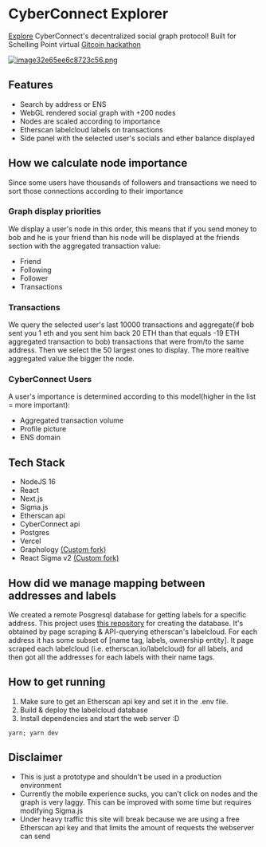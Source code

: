 # CyberConnect Explorer

[Explore](cyberconnect-explorer.vercel.app) CyberConnect's decentralized social graph protocol!
Built for Schelling Point virtual [Gitcoin hackathon](https://gitcoin.co/issue/cyberconnecthq/explorer-and-cyberconnected-dapps/1/100027517) 

[![image32e65ee6c8723c56.png](https://s10.gifyu.com/images/image32e65ee6c8723c56.png)](https://gifyu.com/image/Szqrn)

## Features

- Search by address or ENS
- WebGL rendered social graph with +200 nodes
- Nodes are scaled according to importance
- Etherscan labelcloud labels on transactions
- Side panel with the selected user's socials and ether balance displayed

## How we calculate node importance

Since some users have thousands of followers and transactions we need to sort those connections according to their importance

### Graph display priorities

We display a user's node in this order, this means that if you send money to bob and he is your friend than his node will be displayed at the friends section with the aggregated transaction value:
- Friend
- Following
- Follower
- Transactions

### Transactions

We query the selected user's last 10000 transactions and aggregate(if bob sent you 1 eth and you sent him back 20 ETH than that equals -19 ETH aggregated transaction to bob) transactions that were from/to the same address. Then we select the 50 largest ones to display. The more realtive aggregated value the bigger the node.

### CyberConnect Users

A user's importance is determined according to this model(higher in the list = more important):
- Aggregated transaction volume
- Profile picture
- ENS domain

## Tech Stack

- NodeJS 16
- React
- Next.js
- Sigma.js
- Etherscan api
- CyberConnect api
- Postgres
- Vercel
- Graphology [(Custom fork)](https://github.com/Slaying-Gitcoin/graphology)
- React Sigma v2 [(Custom fork)](https://github.com/Slaying-Gitcoin/react-sigma-v2)

## How did we manage mapping between addresses and labels
We created a remote Posgresql database for getting labels for a specific address. This project uses [this repository](https://github.com/Slaying-Gitcoin/blockchain-address-database) for creating the database. It's obtained by page scraping & API-querying etherscan's labelcloud. For each address it has some subset of [name tag, labels, ownership entity]. It page scraped each labelcloud (i.e. etherscan.io/labelcloud) for all labels, and then got all the addresses for each labels with their name tags.

## How to get running

1. Make sure to get an Etherscan api key and set it in the .env file.
2. Build & deploy the labelcloud database
3. Install dependencies and start the web server :D

```
yarn; yarn dev
```

## Disclaimer

- This is just a prototype and shouldn't be used in a production environment
- Currently the mobile experience sucks, you can't click on nodes and the graph is very laggy. This can be improved with some time but requires modifying Sigma.js
- Under heavy traffic this site will break because we are using a free Etherscan api key and that limits the amount of requests the webserver can send


